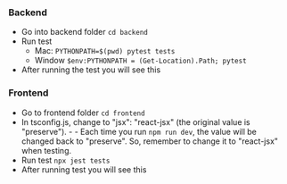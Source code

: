 ### Backend
- Go into backend folder `cd backend`
- Run test
  - Mac: `PYTHONPATH=$(pwd) pytest tests` 
  - Window `$env:PYTHONPATH = (Get-Location).Path; pytest` 
- After running the test you will see this
  
### Frontend
- Go to frontend folder `cd frontend`
- In tsconfig.js, change to "jsx": "react-jsx" (the original value is "preserve"). - - Each time you run `npm run dev`, the value will be changed back to "preserve". So, remember to change it to "react-jsx" when testing.
- Run test `npx jest tests`
- After running test you will see this

